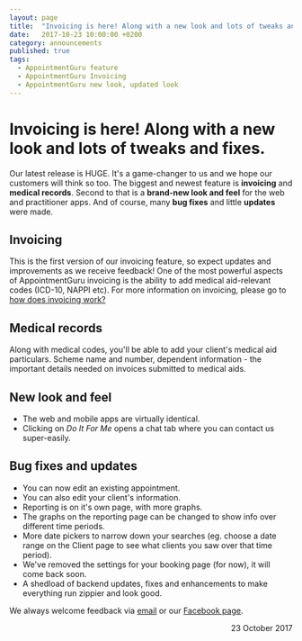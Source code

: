 ```yaml
---
layout: page
title:  "Invoicing is here! Along with a new look and lots of tweaks and fixes."
date:   2017-10-23 10:00:00 +0200
category: announcements
published: true
tags:
  - AppointmentGuru feature
  - AppointmentGuru Invoicing
  - AppointmentGuru new look, updated look
---
```

# Invoicing is here! Along with a new look and lots of tweaks and fixes.

Our latest release is HUGE. It's a game-changer to us and we hope our customers will think so too. The biggest and newest feature is **invoicing** and **medical records**. Second to that is a **brand-new look and feel** for the web and practitioner apps. And of course, many **bug fixes** and little **updates** were made.

## Invoicing

This is the first version of our invoicing feature, so expect updates and improvements as we receive feedback! One of the most powerful aspects of AppointmentGuru invoicing is the ability to add medical aid-relevant codes (ICD-10, NAPPI etc). For more information on invoicing, please go to [how does invoicing work?](/help/how-does-invoicing-work/)

## Medical records

Along with medical codes, you'll be able to add your client's medical aid particulars. Scheme name and number, dependent information - the important details needed on invoices submitted to medical aids.

## New look and feel

* The web and mobile apps are virtually identical.
* Clicking on *Do It For Me* opens a chat tab where you can contact us super-easily.

## Bug fixes and updates

* You can now edit an existing appointment.
* You can also edit your client's information.
* Reporting is on it's own page, with more graphs.
* The graphs on the reporting page can be changed to show info over different time periods.
* More date pickers to narrow down your searches (eg. choose a date range on the Client page to see what clients you saw over that time period).
* We've removed the settings for your booking page (for now), it will come back soon.
* A shedload of backend updates, fixes and enhancements to make everything run zippier and look good.

We always welcome feedback via [email](mailto:support@appointmentguru.co) or our [Facebook page](https://www.facebook.com/appointmentguru/).

<div style="text-align: right">23 October 2017</div>
